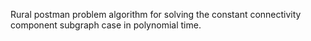 Rural postman problem algorithm for solving the constant connectivity component subgraph case in polynomial time.
